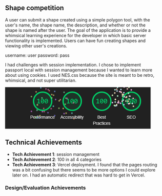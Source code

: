## Shape competition
A user can submit a shape created using a simple polygon tool, with the user's name, the shape name, the description, and whether or not the shape is named after the user. The goal of the application is to provide a whimsical learning experience for the developer in which basic server functionality is implemented. Users can have fun creating shapes and viewing other user's creations.

username: user
password: pass

I had challenges with session implementation. I chose to implement passport local with session management because I wanted to learn more about using cookies.
I used NES.css because the site is meant to be retro, whimsical, and not super utilitarian.

![img.png](img.png)

## Technical Achievements
- **Tech Achievement 1**: session management
- **Tech Achievement 2**: 100 in all 4 categories
- **Tech Achievement 3**: Vercel deployment. I found that the pages routing was a bit confusing but there seems to be more options I could explore later on. I had an automatic redirect that was hard to get in Vercel.


### Design/Evaluation Achievements
